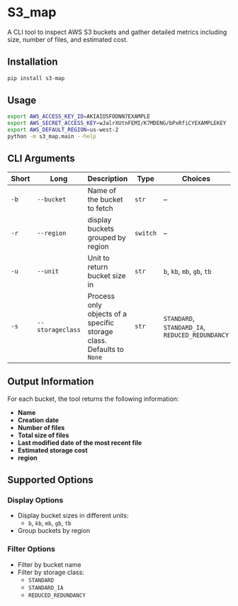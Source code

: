 # S3_map

A CLI tool to inspect AWS S3 buckets and gather detailed metrics including size, number of files, and estimated cost.

## Installation

```bash
pip install s3-map
```

## Usage

```bash
export AWS_ACCESS_KEY_ID=AKIAIOSFODNN7EXAMPLE
export AWS_SECRET_ACCESS_KEY=wJalrXUtnFEMI/K7MDENG/bPxRfiCYEXAMPLEKEY
export AWS_DEFAULT_REGION=us-west-2
python -m s3_map.main --help
```

## CLI Arguments

| Short | Long           | Description                                                                                       | Type   | Choices                                        | Default |
|-------|----------------|---------------------------------------------------------------------------------------------------|--------|------------------------------------------------|---------|
| `-b`  | `--bucket`     | Name of the bucket to fetch                                                                       | `str`  | –                                              | –       |
| `-r`  | `--region`     | display buckets grouped by region                      | `switch`  | –                                              | –       |
| `-u`  | `--unit`       | Unit to return bucket size in                                                                     | `str`  | `b`, `kb`, `mb`, `gb`, `tb`                    | `b`     |
| `-s`  | `--storageclass` | Process only objects of a specific storage class. Defaults to `None`                            | `str`  | `STANDARD`, `STANDARD_IA`, `REDUCED_REDUNDANCY` | `None`  |
## Output Information

For each bucket, the tool returns the following information:

- **Name**
- **Creation date**
- **Number of files**
- **Total size of files**
- **Last modified date of the most recent file**
- **Estimated storage cost**
- **region**

## Supported Options

### Display Options

- Display bucket sizes in different units:
  - `b`, `kb`, `mb`, `gb`, `tb`
- Group buckets by region

### Filter Options

- Filter by bucket name
- Filter by storage class:
  - `STANDARD`
  - `STANDARD_IA`
  - `REDUCED_REDUNDANCY`
